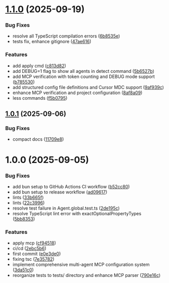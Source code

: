 # [1.1.0](https://github.com/agentinit/agentinit/compare/v1.0.1...v1.1.0) (2025-09-19)


### Bug Fixes

* resolve all TypeScript compilation errors ([6b8535e](https://github.com/agentinit/agentinit/commit/6b8535e89e5e701587199fce519bd4d449d186e3))
* tests fix, enhance gitignore ([47ae616](https://github.com/agentinit/agentinit/commit/47ae616559a144ae1c2025060cffeefde494baac))


### Features

* add apply cmd ([c813d82](https://github.com/agentinit/agentinit/commit/c813d829aa0ef51029516f9e35af752efbb006e0))
* add DEBUG=1 flag to show all agents in detect command ([5b6527b](https://github.com/agentinit/agentinit/commit/5b6527bf0174f23be15a9795bb617e303283f5af))
* add MCP verification with token counting and DEBUG mode support ([b785530](https://github.com/agentinit/agentinit/commit/b78553073756719f40699591f2915190451fa285))
* add structured config file definitions and Cursor MDC support ([9af939c](https://github.com/agentinit/agentinit/commit/9af939c8102810d8f0a1d562fe5d561cf62af230))
* enhance MCP verification and project configuration ([8af8a09](https://github.com/agentinit/agentinit/commit/8af8a09a974c2f0f6075fda60e72c120517af13a))
* less commands ([f5b0795](https://github.com/agentinit/agentinit/commit/f5b07958f3296aa74e1d378d3e66fcf2146a6c00))

## [1.0.1](https://github.com/agentinit/agentinit/compare/v1.0.0...v1.0.1) (2025-09-06)


### Bug Fixes

* compact docs ([11709e8](https://github.com/agentinit/agentinit/commit/11709e8655d217178c1ab8943ab02247e0c36b4f))

# 1.0.0 (2025-09-05)


### Bug Fixes

* add bun setup to GitHub Actions CI workflow ([b52cc80](https://github.com/agentinit/agentinit/commit/b52cc80aaa5427f28bec728dd07c1470cdf1540c))
* add bun setup to release workflow ([ad09617](https://github.com/agentinit/agentinit/commit/ad096176a903e860c6f5eab6a8ad845b2beefa7c))
* lints ([33b665f](https://github.com/agentinit/agentinit/commit/33b665f2bf0f6b30995f70feb96d1782a5312010))
* lints ([22c3996](https://github.com/agentinit/agentinit/commit/22c3996f1df4825e7c346c027081a127bd072c33))
* resolve test failure in Agent.global.test.ts ([2de195c](https://github.com/agentinit/agentinit/commit/2de195c593c3f5fdaf7e809098af1b2c74836f48))
* resolve TypeScript lint error with exactOptionalPropertyTypes ([5bb8353](https://github.com/agentinit/agentinit/commit/5bb8353d20ae8159958f9b17aeb338196ac110b8))


### Features

* apply mcp ([cf94518](https://github.com/agentinit/agentinit/commit/cf94518d05c494f755d0e56d7bc70b9aa0efdb30))
* ci/cd ([2ebc5b6](https://github.com/agentinit/agentinit/commit/2ebc5b6c0b7599eebaaa703e10d881b8a8ed1080))
* first commit ([e0e3de0](https://github.com/agentinit/agentinit/commit/e0e3de040aed1ebacea26a05d780ca0b143bb3ae))
* fixing tsc ([7e35782](https://github.com/agentinit/agentinit/commit/7e3578216d6d541e02e745b96541a21515690e20))
* implement comprehensive multi-agent MCP configuration system ([3da51c0](https://github.com/agentinit/agentinit/commit/3da51c036c24faa49437db61fadad72bc9712f03))
* reorganize tests to tests/ directory and enhance MCP parser ([790e16c](https://github.com/agentinit/agentinit/commit/790e16c289354acc5b6a81e814b70b409263247b))
